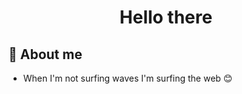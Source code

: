 <h1 align="center">Hello there</h1>

## 📝 About me
* When I'm not surfing waves I'm surfing the web 😊


